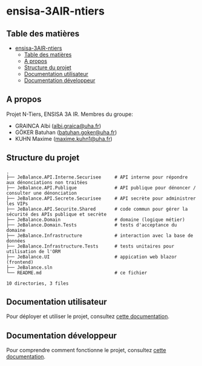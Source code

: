 # ensisa-3AIR-ntiers

## Table des matières
- [ensisa-3AIR-ntiers](#ensisa-3air-ntiers)
  - [Table des matières](#table-des-matières)
  - [A propos](#a-propos)
  - [Structure du projet](#structure-du-projet)
  - [Documentation utilisateur](#documentation-utilisateur)
  - [Documentation développeur](#documentation-développeur)

## A propos

Projet N-Tiers, ENSISA 3A IR.
Membres du groupe:
- GRAINCA Albi (albi.graica@uha.fr)
- GÖKER Batuhan (batuhan.goker@uha.fr)
- KUHN Maxime (maxime.kuhn1@uha.fr)

## Structure du projet
```
.
├── JeBalance.API.Interne.Securisee     # API interne pour répondre aux dénonciations non traitées
├── JeBalance.API.Publique              # API publique pour dénoncer / consulter une dénonciation
├── JeBalance.API.Secrete.Securisee     # API secrète pour administrer les VIPs
├── JeBalance.API.Securite.Shared       # code commun pour gérer la sécurité des APIs publique et secrète
├── JeBalance.Domain                    # domaine (logique métier)
├── JeBalance.Domain.Tests              # tests d'acceptance du domaine
├── JeBalance.Infrastructure            # interaction avec la base de données
├── JeBalance.Infrastructure.Tests      # tests unitaires pour utilisation de l'ORM
├── JeBalance.UI                        # appication web blazor (frontend)
├── JeBalance.sln                       
└── README.md                           # ce fichier

10 directories, 3 files
```

## Documentation utilisateur
Pour déployer et utiliser le projet, consultez [cette documentation](./documentation/USER_DOC.md).

## Documentation développeur
Pour comprendre comment fonctionne le projet, consultez [cette documentation](./documentation/DEV_DOC.md).

